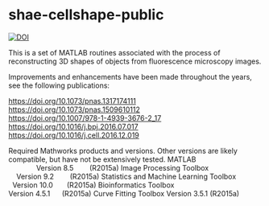 # shae-cellshape-public

[![DOI](https://zenodo.org/badge/46006823.svg)](https://zenodo.org/badge/latestdoi/46006823)


This is a set of MATLAB routines associated with the process of reconstructing 3D shapes of objects from fluorescence microscopy images.

Improvements and enhancements have been made throughout the years, see the following publications:

https://doi.org/10.1073/pnas.1317174111 <br>
https://doi.org/10.1073/pnas.1509610112 <br>
https://doi.org/10.1007/978-1-4939-3676-2_17 <br>
https://doi.org/10.1016/j.bpj.2016.07.017 <br>
https://doi.org/10.1016/j.cell.2016.12.019 <br>

Required Mathworks products and versions. Other versions are likely compatible, but have not be extensively tested.
MATLAB                                                Version 8.5        (R2015a)
Image Processing Toolbox                              Version 9.2        (R2015a)
Statistics and Machine Learning Toolbox               Version 10.0       (R2015a)
Bioinformatics Toolbox                                Version 4.5.1      (R2015a)
Curve Fitting Toolbox                                 Version 3.5.1      (R2015a)

